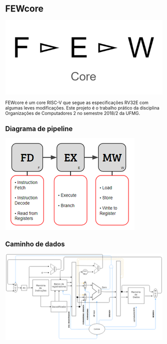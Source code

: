# FEWcore

![Logotipo FEWcore](logo.png)

FEWcore é um core RISC-V que segue as especificações RV32E com algumas leves modificações. Este projeto é o trabalho prático da disciplina Organizações de Computadores 2 no semestre 2018/2 da UFMG.

## Diagrama de pipeline

![Diagrama de pipeline](pipeline.png)

## Caminho de dados

![Caminho de dados](datapath.png)